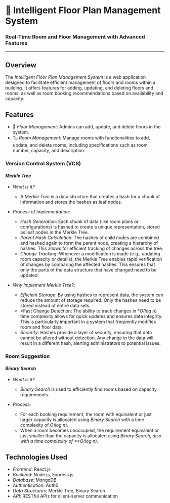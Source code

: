 # 🏢 Intelligent Floor Plan Management System

### Real-Time Room and Floor Management with Advanced Features

---

## Overview
The *Intelligent Floor Plan Management System* is a web application designed to facilitate efficient management of floors and rooms within a building. It offers features for adding, updating, and deleting floors and rooms, as well as room booking recommendations based on availability and capacity.

## Features
- 🏢 *Floor Management*: Admins can add, update, and delete floors in the system.
- 🏷 *Room Management*: Manage rooms with functionalities to add, update, and delete rooms, including specifications such as room number, capacity, and description.
  
### Version Control System (VCS)
#### *Merkle Tree*
- *What is it?*
  - A *Merkle Tree* is a data structure that creates a hash for a chunk of information and stores the hashes as leaf nodes.
  
- *Process of Implementation*:
  - *Hash Generation*: Each chunk of data (like room plans or configurations) is hashed to create a unique representation, stored as leaf nodes in the Merkle Tree.
  - *Parent Hash Calculation*: The hashes of child nodes are combined and hashed again to form the parent node, creating a hierarchy of hashes. This allows for efficient tracking of changes across the tree.
  - *Change Tracking*: Whenever a modification is made (e.g., updating room capacity or details), the Merkle Tree enables rapid verification of changes by comparing the affected hashes. This ensures that only the parts of the data structure that have changed need to be updated.
  
- *Why Implement Merkle Tree?*:
  - *Efficient Storage*: By using hashes to represent data, the system can reduce the amount of storage required. Only the hashes need to be stored instead of entire data sets.
  - *Fast Change Detection: The ability to track changes in **O(log n)* time complexity allows for quick updates and ensures data integrity. This is particularly important in a system that frequently modifies room and floor data.
  - *Security*: Hashes provide a layer of security, ensuring that data cannot be altered without detection. Any change in the data will result in a different hash, alerting administrators to potential issues.

### Room Suggestion
#### *Binary Search*
- *What is it?*
  - *Binary Search* is used to efficiently find rooms based on capacity requirements.

- *Process*:
  - For each booking requirement, the room with equivalent or just larger capacity is allocated using *Binary Search* with a time complexity of *O(log n)*.
  - When a room becomes unoccupied, the requirement equivalent or just smaller than the capacity is allocated using *Binary Search, also with a time complexity of **O(log n)*.

## Technologies Used
- *Frontend*: React.js
- *Backend*: Node.js, Express.js
- *Database*: MongoDB
- *Authentication*: Auth0
- *Data Structures*: Merkle Tree, Binary Search
- *API*: RESTful APIs for client-server communication
